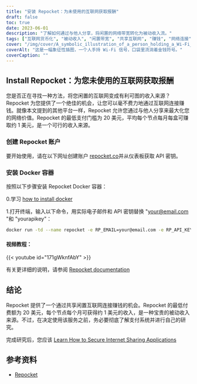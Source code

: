 ```yaml
---
title: "安装 Repocket：为未使用的互联网获取报酬"
draft: false
toc: true
date: 2023-06-01
description: "了解如何通过与他人分享，将闲置的网络带宽转化为被动收入流。"
tags: ["互联网货币化", "被动收入", "闲置带宽", "共享互联网", "赚钱", "网络连接", "点对点", "Repocket", "EarnApp", "HoneyGain", "虚拟专用网", "刮削用途", "赔付选项", "汇票", "BTC", "LTC", "MATIC", "收益", "灵活性", "服务协议密钥", "利用闲置互联网赚钱", "将互联网连接货币化", "分享互联网带来的被动收入", "轻松赚钱", "最低赔付门槛", "平均收入潜力", "Repocket Docker 容器", "重置文件", "彻底了解支付系统", "在使用前进行研究"]
cover: "/img/cover/A_symbolic_illustration_of_a_person_holding_a_Wi-Fi_signal.png"
coverAlt: "这是一幅象征性插图，一个人手持 Wi-Fi 信号，口袋里流淌着金钱符号。"
coverCaption: ""
---
```


## Install Repocket：为您未使用的互联网获取报酬

您是否正在寻找一种方法，将您闲置的互联网变成有利可图的收入来源？Repocket 为您提供了一个绝佳的机会，让您可以毫不费力地通过互联网连接赚钱。就像本文提到的其他平台一样，Repocket 允许您通过与他人分享来最大化您的网络价值。Repocket 的最低支付门槛为 20 美元，平均每个节点每月每盒可赚取约 1 美元，是一个可行的收入来源。

### 创建 Repocket 账户
要开始使用，请在以下网址创建账户 [repocket.co](https://link.repocket.co/raqc)并从仪表板获取 API 密钥。

### 安装 Docker 容器
按照以下步骤安装 Repocket Docker 容器：

0.学习 [how to install docker](https://simeononsecurity.ch/other/creating-profitable-low-powered-crypto-miners/#installing-docker)

1.打开终端，输入以下命令，用实际电子邮件和 API 密钥替换 "your@email.com "和 "yourapikey"：
```bash
docker run -td --name repocket -e RP_EMAIL=your@email.com -e RP_API_KEY=yourapikey -d --restart=always repocket/repocket
```

#### 视频教程：

{{< youtube id="171gWknfAbY" >}}

有关更详细的说明，请参阅 [Repocket documentation](https://link.repocket.co/raqc)

## 结论
Repocket 提供了一个通过共享闲置互联网连接赚钱的机会。Repocket 的最低付费额为 20 美元，每个节点每个月可获得约 1 美元的收入，是一种宝贵的被动收入来源。不过，在决定使用该服务之前，务必要彻底了解支付系统并进行自己的研究。

完成研究后，您应该 [Learn How to Secure Internet Sharing Applications](https://simeononsecurity.ch/other/how-to-secure-internet-sharing-applications/)

## 参考资料
- [Repocket](https://link.repocket.co/raqc)